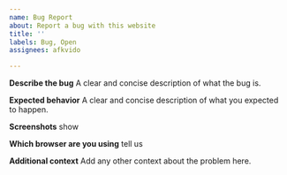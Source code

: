 ```yaml
---
name: Bug Report
about: Report a bug with this website
title: ''
labels: Bug, Open
assignees: afkvido

---
```


**Describe the bug**
A clear and concise description of what the bug is. 

**Expected behavior**
A clear and concise description of what you expected to happen.

**Screenshots**
show

**Which browser are you using**
tell us
 
**Additional context**
Add any other context about the problem here.
